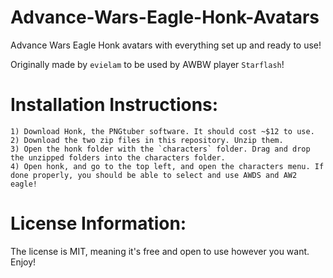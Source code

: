 # Advance-Wars-Eagle-Honk-Avatars
Advance Wars Eagle Honk avatars with everything set up and ready to use!

Originally made by `evielam` to be used by AWBW player `Starflash`!

# Installation Instructions:
```
1) Download Honk, the PNGtuber software. It should cost ~$12 to use.
2) Download the two zip files in this repository. Unzip them.
3) Open the honk folder with the `characters` folder. Drag and drop the unzipped folders into the characters folder.
4) Open honk, and go to the top left, and open the characters menu. If done properly, you should be able to select and use AWDS and AW2 eagle!
```

# License Information:
The license is MIT, meaning it's free and open to use however you want. Enjoy!
